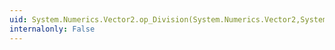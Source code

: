 ```yaml
---
uid: System.Numerics.Vector2.op_Division(System.Numerics.Vector2,System.Numerics.Vector2)
internalonly: False
---
```

